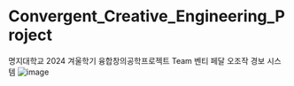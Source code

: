 # Convergent_Creative_Engineering_Project
명지대학교 2024 겨울학기 융합창의공학프로젝트 Team 벤티 페달 오조작 경보 시스템
![image](https://github.com/user-attachments/assets/9b6ee333-9f30-49fd-b0d6-21b38468192f)
